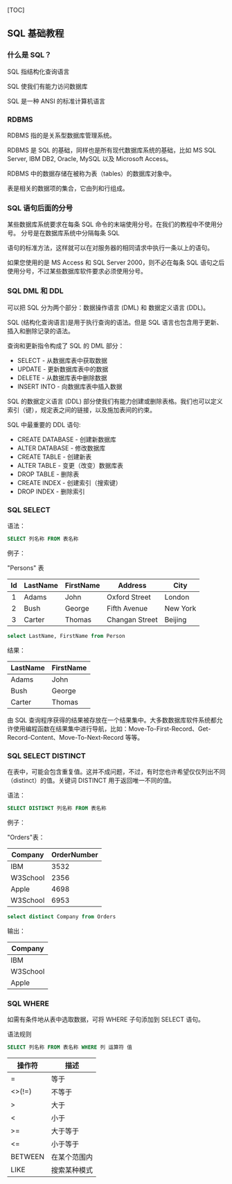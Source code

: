 [TOC]

## SQL 基础教程

### 什么是 SQL？

SQL 指结构化查询语言

SQL 使我们有能力访问数据库

SQL 是一种 ANSI 的标准计算机语言

### RDBMS

RDBMS 指的是关系型数据库管理系统。

RDBMS 是 SQL 的基础，同样也是所有现代数据库系统的基础，比如 MS SQL Server, IBM DB2, Oracle, MySQL 以及 Microsoft Access。

RDBMS 中的数据存储在被称为表（tables）的数据库对象中。

表是相关的数据项的集合，它由列和行组成。

### SQL 语句后面的分号

某些数据库系统要求在每条 SQL 命令的末端使用分号。在我们的教程中不使用分号。
分号是在数据库系统中分隔每条 SQL 

语句的标准方法，这样就可以在对服务器的相同请求中执行一条以上的语句。

如果您使用的是 MS Access 和 SQL Server 2000，则不必在每条 SQL 语句之后使用分号，不过某些数据库软件要求必须使用分号。

### SQL DML 和 DDL

可以把 SQL 分为两个部分：数据操作语言 (DML) 和 数据定义语言 (DDL)。

SQL (结构化查询语言)是用于执行查询的语法。但是 SQL 语言也包含用于更新、插入和删除记录的语法。

查询和更新指令构成了 SQL 的 DML 部分：

+ SELECT - 从数据库表中获取数据
+ UPDATE - 更新数据库表中的数据
+ DELETE - 从数据库表中删除数据
+ INSERT INTO - 向数据库表中插入数据

SQL 的数据定义语言 (DDL) 部分使我们有能力创建或删除表格。我们也可以定义索引（键），规定表之间的链接，以及施加表间的约束。

SQL 中最重要的 DDL 语句:

+ CREATE DATABASE - 创建新数据库
+ ALTER DATABASE - 修改数据库
+ CREATE TABLE - 创建新表
+ ALTER TABLE - 变更（改变）数据库表
+ DROP TABLE - 删除表
+ CREATE INDEX - 创建索引（搜索键）
+ DROP INDEX - 删除索引

### SQL SELECT

语法：

```sql
SELECT 列名称 FROM 表名称
```

例子：

"Persons" 表

| Id | LastName | FirstName | Address        | City     |
|:--:|----------|-----------|----------------|----------|
| 1  | Adams    | John      | Oxford Street  | London   |
| 2  | Bush     | George    | Fifth Avenue   | New York |
| 3  | Carter   | Thomas    | Changan Street | Beijing  |

```sql
select LastName, FirstName from Person
```

结果：

| LastName | FirstName |
|----------|-----------|
| Adams    | John      |
| Bush     | George    |
| Carter   | Thomas    |


由 SQL 查询程序获得的结果被存放在一个结果集中。大多数数据库软件系统都允许使用编程函数在结果集中进行导航，比如：Move-To-First-Record、Get-Record-Content、Move-To-Next-Record 等等。

### SQL SELECT DISTINCT

在表中，可能会包含重复值。这并不成问题，不过，有时您也许希望仅仅列出不同（distinct）的值。关键词 DISTINCT 用于返回唯一不同的值。

语法：
```sql
SELECT DISTINCT 列名称 FROM 表名称
```

例子：

"Orders"表：

| Company  | OrderNumber |
|----------|-------------|
| IBM      | 3532        |
| W3School | 2356        |
| Apple    | 4698        |
| W3School | 6953        |

```sql
select distinct Company from Orders 
```

输出：

| Company  |
|----------|
| IBM      |
| W3School |
| Apple    |

### SQL WHERE

如需有条件地从表中选取数据，可将 WHERE 子句添加到 SELECT 语句。

语法规则

```sql
SELECT 列名称 FROM 表名称 WHERE 列 运算符 值
```

| 操作符  | 描述         |
|---------|--------------|
| =       | 等于         |
| <>(!=)  | 不等于       |
| >       | 大于         |
| <       | 小于         |
| >=      | 大于等于     |
| <=      | 小于等于     |
| BETWEEN | 在某个范围内 |
| LIKE    | 搜索某种模式 |

